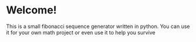 # Welcome!

This is a small fibonacci sequence generator written in python. You can use it for your own math project or even use it to help you survive 